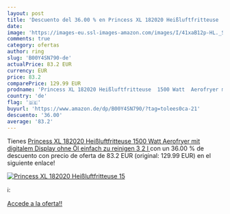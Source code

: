 ```yaml
---
layout: post
title: 'Descuento del 36.00 % en Princess XL 182020 Heißluftfritteuse  15'
date: 
image: 'https://images-eu.ssl-images-amazon.com/images/I/41xaB12p-HL._SL200_.jpg'
comments: true
category: ofertas
author: ring
slug: 'B00Y4SN790-de'
actualPrice: 83.2 EUR
currency: EUR
price: 83.2
comparePrice: 129.99 EUR
prodname: 'Princess XL 182020 Heißluftfritteuse  1500 Watt  Aerofryer mit digitalem Display  ohne Öl  einfach zu reinigen  3 2 l '
country: 'de'
flag: '🇩🇪'
buyurl: 'https://www.amazon.de/dp/B00Y4SN790/?tag=tolees0ca-21'
descuento: '36.00'
average: '83.2'
---
```


Tienes [Princess XL 182020 Heißluftfritteuse  1500 Watt  Aerofryer mit digitalem Display  ohne Öl  einfach zu reinigen  3 2 l ](https://www.amazon.de/dp/B00Y4SN790/?tag=tolees0ca-21) con un 36.00 % de descuento con precio de oferta de 83.2 EUR (original: 129.99 EUR) en el siguiente enlace!

[![Princess XL 182020 Heißluftfritteuse  15](https://images-eu.ssl-images-amazon.com/images/I/41xaB12p-HL._SL200_.jpg)](https://www.amazon.de/dp/B00Y4SN790/?tag=tolees0ca-21)

ℹ️:


[Accede a la oferta!!](https://www.amazon.de/dp/B00Y4SN790/?tag=tolees0ca-21)
